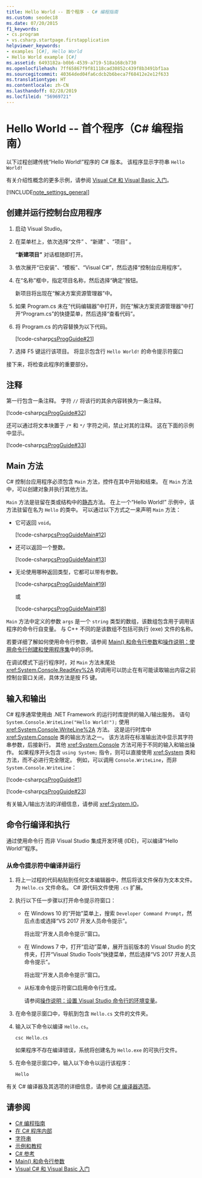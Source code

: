 ```yaml
---
title: Hello World -- 首个程序 - C# 编程指南
ms.custom: seodec18
ms.date: 07/20/2015
f1_keywords:
- cs.program
- vs.csharp.startpage.firstapplication
helpviewer_keywords:
- examples [C#], Hello World
- Hello World example [C#]
ms.assetid: 6493182a-b0b6-4539-a719-518a168cb730
ms.openlocfilehash: 7ff65867f9f81118cad30852c439f8b3491bf1aa
ms.sourcegitcommit: 40364ded04fa6cdcb2b6beca7f68412e2e12f633
ms.translationtype: HT
ms.contentlocale: zh-CN
ms.lasthandoff: 02/28/2019
ms.locfileid: "56969721"
---
```

# <a name="hello-world----your-first-program-c-programming-guide"></a>Hello World -- 首个程序（C# 编程指南）

以下过程创建传统“Hello World!”程序的 C# 版本。 该程序显示字符串 `Hello World!`

有关介绍性概念的更多示例，请参阅 [Visual C# 和 Visual Basic 入门](/visualstudio/ide/getting-started-with-visual-csharp-and-visual-basic)。

[!INCLUDE[note_settings_general](~/includes/note-settings-general-md.md)]

## <a name="to-create-and-run-a-console-application"></a>创建并运行控制台应用程序

1. 启动 Visual Studio。

2. 在菜单栏上，依次选择“文件” 、“新建” 、“项目” 。

     **“新建项目”** 对话框随即打开。

3. 依次展开“已安装”、“模板”、“Visual C#”，然后选择“控制台应用程序”。

4. 在“名称”框中，指定项目名称，然后选择“确定”按钮。

     新项目将出现在“解决方案资源管理器”中。

5. 如果 Program.cs 未在“代码编辑器”中打开，则在“解决方案资源管理器”中打开“Program.cs”的快捷菜单，然后选择“查看代码”。

6. 将 Program.cs 的内容替换为以下代码。

     [!code-csharp[csProgGuide#21](~/samples/snippets/csharp/VS_Snippets_VBCSharp/csProgGuide/CS/progGuide.cs#21)]

7. 选择 F5 键运行该项目。 将显示包含行 `Hello World!` 的命令提示符窗口

接下来，将检查此程序的重要部分。

## <a name="comments"></a>注释

第一行包含一条注释。 字符 `//` 将该行的其余内容转换为一条注释。

 [!code-csharp[csProgGuide#32](~/samples/snippets/csharp/VS_Snippets_VBCSharp/csProgGuide/CS/progGuide.cs#32)]

还可以通过将文本块置于 `/*` 和 `*/` 字符之间，禁止对其的注释。 这在下面的示例中显示。

 [!code-csharp[csProgGuide#33](~/samples/snippets/csharp/VS_Snippets_VBCSharp/csProgGuide/CS/progGuide.cs#33)]

## <a name="main-method"></a>Main 方法

C# 控制台应用程序必须包含 `Main` 方法，控件在其中开始和结束。 在 `Main` 方法中，可以创建对象并执行其他方法。

`Main` 方法是驻留在类或结构中的[静态](../../../csharp/language-reference/keywords/static.md)方法。 在上一个“Hello World!” 示例中，该方法驻留在名为 `Hello` 的类中。 可以通过以下方式之一来声明 `Main` 方法：

- 它可返回 `void`。

     [!code-csharp[csProgGuideMain#12](~/samples/snippets/csharp/VS_Snippets_VBCSharp/csProgGuideMain/CS/Class3.cs#12)]

- 还可以返回一个整数。

     [!code-csharp[csProgGuideMain#13](~/samples/snippets/csharp/VS_Snippets_VBCSharp/csProgGuideMain/CS/Class3.cs#13)]

- 无论使用哪种返回类型，它都可以带有参数。

     [!code-csharp[csProgGuideMain#19](~/samples/snippets/csharp/VS_Snippets_VBCSharp/csProgGuideMain/CS/Class3.cs#19)]

     或

     [!code-csharp[csProgGuideMain#18](~/samples/snippets/csharp/VS_Snippets_VBCSharp/csProgGuideMain/CS/Class3.cs#18)]

`Main` 方法中定义的参数 `args` 是一个 `string` 类型的数组，该数组包含用于调用该程序的命令行自变量。 与 C++ 不同的是该数组不包括可执行 (exe) 文件的名称。

若要详细了解如何使用命令行参数，请参阅 [Main() 和命令行参数](../../../csharp/programming-guide/main-and-command-args/index.md)和[操作说明：使用命令行创建和使用程序集](../../../csharp/programming-guide/concepts/assemblies-gac/how-to-create-and-use-assemblies-using-the-command-line.md)中的示例。

在调试模式下运行程序时，对 `Main` 方法末尾处 <xref:System.Console.ReadKey%2A> 的调用可以防止在有可能读取输出内容之前控制台窗口关闭，具体方法是按 F5 键。

## <a name="input-and-output"></a>输入和输出

C# 程序通常使用由 .NET Framework 的运行时库提供的输入/输出服务。 语句 `System.Console.WriteLine("Hello World!");` 使用 <xref:System.Console.WriteLine%2A> 方法。 这是运行时库中 <xref:System.Console> 类的输出方法之一。 该方法将在标准输出流中显示其字符串参数，后接新行。 其他 <xref:System.Console> 方法可用于不同的输入和输出操作。 如果程序开头包含 `using System;` 指令，则可以直接使用 <xref:System> 类和方法，而不必进行完全限定。 例如，可以调用 `Console.WriteLine`，而非 `System.Console.WriteLine`：

 [!code-csharp[csProgGuide#1](~/samples/snippets/csharp/VS_Snippets_VBCSharp/csProgGuide/CS/using.cs#1)]

 [!code-csharp[csProgGuide#23](~/samples/snippets/csharp/VS_Snippets_VBCSharp/csProgGuide/CS/progGuide.cs#23)]

有关输入/输出方法的详细信息，请参阅 <xref:System.IO>。

## <a name="command-line-compilation-and-execution"></a>命令行编译和执行

通过使用命令行 而非 Visual Studio 集成开发环境 (IDE)，可以编译“Hello World!”程序。

### <a name="to-compile-and-run-from-a-command-prompt"></a>从命令提示符中编译并运行

1. 将上一过程的代码粘贴到任何文本编辑器中，然后将该文件保存为文本文件。 为 `Hello.cs` 文件命名。 C# 源代码文件使用 `.cs` 扩展。

2. 执行以下任一步骤以打开命令提示符窗口：

    - 在 Windows 10 的“开始”菜单上，搜索 `Developer Command Prompt`，然后点击或选择“VS 2017 开发人员命令提示”。

         将出现“开发人员命令提示”窗口。

    - 在 Windows 7 中，打开“启动”菜单，展开当前版本的 Visual Studio 的文件夹，打开“Visual Studio Tools”快捷菜单，然后选择“VS 2017 开发人员命令提示”。

         将出现“开发人员命令提示”窗口。

    - 从标准命令提示符窗口启用命令行生成。

         请参阅[操作说明：设置 Visual Studio 命令行的环境变量](../../../csharp/language-reference/compiler-options/how-to-set-environment-variables-for-the-visual-studio-command-line.md)。

3. 在命令提示窗口中，导航到包含 `Hello.cs` 文件的文件夹。

4. 输入以下命令以编译 `Hello.cs`。

     `csc Hello.cs`

     如果程序不存在编译错误，系统将创建名为 `Hello.exe` 的可执行文件。

5. 在命令提示窗口中，输入以下命令以运行该程序：

     `Hello`

 有关 C# 编译器及其选项的详细信息，请参阅 [C# 编译器选项](../../../csharp/language-reference/compiler-options/index.md)。

## <a name="see-also"></a>请参阅

- [C# 编程指南](../../../csharp/programming-guide/index.md)
- [在 C# 程序内部](../../../csharp/programming-guide/inside-a-program/index.md)
- [字符串](../../../csharp/programming-guide/strings/index.md)
- [示例和教程](../../../samples-and-tutorials/index.md)
- [C# 参考](../../../csharp/language-reference/index.md)
- [Main() 和命令行参数](../../../csharp/programming-guide/main-and-command-args/index.md)
- [Visual C# 和 Visual Basic 入门](/visualstudio/ide/getting-started-with-visual-csharp-and-visual-basic)